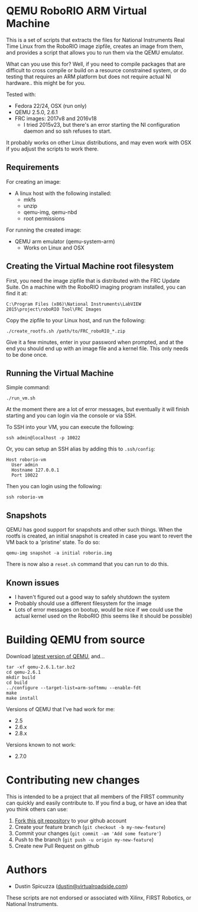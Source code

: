 QEMU RoboRIO ARM Virtual Machine
================================

This is a set of scripts that extracts the files for National Instruments 
Real Time Linux from the RoboRIO image zipfile, creates an image from them,
and provides a script that allows you to run them via the QEMU emulator.

What can you use this for? Well, if you need to compile packages that are
difficult to cross compile or build on a resource constrained system,
or do testing that requires an ARM platform but does not require actual
NI hardware.. this might be for you.

Tested with:

* Fedora 22/24, OSX (run only)
* QEMU 2.5.0, 2.6.1
* FRC images: 2017v8 and 2016v18
  * I tried 2015v23, but there's an error starting the NI configuration daemon
    and so ssh refuses to start.

It probably works on other Linux distributions, and may even work with OSX if
you adjust the scripts to work there.

Requirements
------------

For creating an image:

* A linux host with the following installed:
  * mkfs
  * unzip
  * qemu-img, qemu-nbd
  * root permissions

For running the created image:

* QEMU arm emulator (qemu-system-arm)
  * Works on Linux and OSX

Creating the Virtual Machine root filesystem
--------------------------------------------

First, you need the image zipfile that is distributed with the FRC Update Suite.
On a machine with the RoboRIO imaging program installed, you can find it at:

    C:\Program Files (x86)\National Instruments\LabVIEW 2015\project\roboRIO Tool\FRC Images

Copy the zipfile to your Linux host, and run the following:

    ./create_rootfs.sh /path/to/FRC_roboRIO_*.zip
  
Give it a few minutes, enter in your password when prompted, and at the end you 
should end up with an image file and a kernel file. This only needs to be done
once.

Running the Virtual Machine
---------------------------

Simple command:

    ./run_vm.sh

At the moment there are a lot of error messages, but eventually it will finish
starting and you can login via the console or via SSH.

To SSH into your VM, you can execute the following:

    ssh admin@localhost -p 10022
    
Or, you can setup an SSH alias by adding this to `.ssh/config`:

    Host roborio-vm
      User admin
      Hostname 127.0.0.1
      Port 10022
      
Then you can login using the following:

    ssh roborio-vm

Snapshots
---------

QEMU has good support for snapshots and other such things. When the rootfs is
created, an initial snapshot is created in case you want to revert the VM
back to a 'pristine' state. To do so:

    qemu-img snapshot -a initial roborio.img
    
There is now also a `reset.sh` command that you can run to do this.

Known issues
------------

* I haven't figured out a good way to safely shutdown the system
* Probably should use a different filesystem for the image
* Lots of error messages on bootup, would be nice if we could use the actual
  kernel used on the RoboRIO (this seems like it should be possible)
  
Building QEMU from source
=========================

Download [latest version of QEMU](http://wiki.qemu.org/Download), and...

    tar -xf qemu-2.6.1.tar.bz2
    cd qemu-2.6.1
    mkdir build
    cd build
    ../configure --target-list=arm-softmmu --enable-fdt
    make
    make install

Versions of QEMU that I've had work for me:

* 2.5
* 2.6.x
* 2.8.x

Versions known to not work:

* 2.7.0

Contributing new changes
========================

This is intended to be a project that all members of the FIRST community can
quickly and easily contribute to. If you find a bug, or have an idea that you
think others can use:

1. [Fork this git repository](https://github.com/robotpy/roborio-vm/fork) to your github account
2. Create your feature branch (`git checkout -b my-new-feature`)
3. Commit your changes (`git commit -am 'Add some feature'`)
4. Push to the branch (`git push -u origin my-new-feature`)
5. Create new Pull Request on github

Authors
=======

* Dustin Spicuzza (dustin@virtualroadside.com)

These scripts are not endorsed or associated with Xilinx, FIRST Robotics, or
National Instruments.
